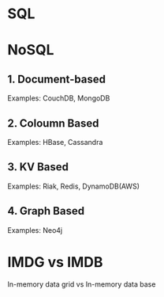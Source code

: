 

# SQL



# NoSQL


## 1. Document-based 
Examples: CouchDB, MongoDB

## 2. Coloumn Based
Examples: HBase, Cassandra

## 3. KV Based
Examples: Riak, Redis, DynamoDB(AWS)




## 4. Graph Based
Examples: Neo4j


# IMDG vs IMDB
In-memory data grid vs In-memory data base

